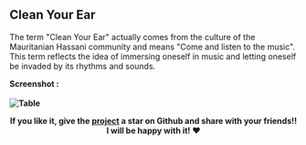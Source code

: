 ## Clean Your Ear
The term "Clean Your Ear" actually comes from the culture of the Mauritanian Hassani community and means "Come and listen to the music". This term reflects the idea of ​​immersing oneself in music and letting oneself be invaded by its rhythms and sounds.


<b>Screenshot : <b/> 
<br/><br/>
![Table](https://i.ibb.co/t8FGwHF/screenshot.png)



<p/><p/><p/>
<p align="center">
   	<b>
		If you like it, give the <a href="https://github.com/sidichrifahmedmaadh/SiteWeb_CleanYourEar"> project</a>  a star on Github and 
		share with your friends!! I will be happy with it! ❤️
	</b>
</p>
